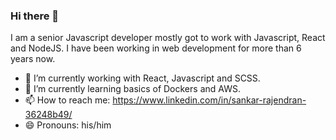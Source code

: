 ### Hi there 👋

I am a senior Javascript developer mostly got to work with Javascript, React and NodeJS. I have been working in web development for more than 6 years now. 

- 🔭 I’m currently working with React, Javascript and SCSS.
- 🌱 I’m currently learning basics of Dockers and AWS.
- 📫 How to reach me: https://www.linkedin.com/in/sankar-rajendran-36248b49/
- 😄 Pronouns: his/him
